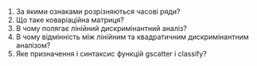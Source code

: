 1. За якими ознаками розрізняються часові ряди?
2. Що таке коваріаційна матриця?
3. В чому полягає лінійний дискримінантний аналіз?
4. В чому відмінність між лінійним та квадратичним дискримінантним аналізом?
7. Яке призначення і синтаксис функцій gscatter і classify?
 
